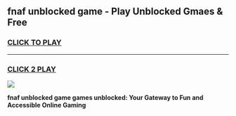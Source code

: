 
## fnaf unblocked game - Play Unblocked Gmaes & Free
<h3>
<a href="https://news.freeplayer.one?title=fnaf_unblocked_game&ref=16F">CLICK TO PLAY</a></h3>
<hr>

<h3>
<a href="https://news.freeplayer.one?title=fnaf_unblocked_game&ref=16F">CLICK 2 PLAY</a>
  
</h3>

<a href="https://news.freeplayer.one?title=fnaf_unblocked_game&ref=16F/"><img src="https://clearcache.store/games.png"></a>


**fnaf unblocked game games unblocked: Your Gateway to Fun and Accessible Online Gaming**
